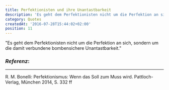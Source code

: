 ```yaml
---
title: Perfektionisten und ihre Unantastbarkeit
description: 'Es geht dem Perfektionisten nicht um die Perfektion an sich, sondern um die...'
category: Quotes
createdAt: '2016-07-28T15:44:02+02:00'
position: 11
---
```


"Es geht dem Perfektionisten nicht um die Perfektion an sich, sondern um die damit verbundene bombensichere Unantastbarkeit."

### *Referenz*:

---

R. M. Bonelli: Perfektionismus: Wenn das Soll zum Muss wird. Pattloch-Verlag, München 2014, S. 332 ff
